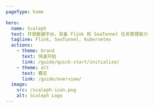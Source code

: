 ```yaml
---
pageType: home

hero:
  name: Scaleph
  text: 开放数据平台，具备 Flink 和 SeaTunnel 任务管理能力
  tagline: Flink, SeaTunnel, Kubernetes
  actions:
    - theme: brand
      text: 快速开始
      link: /guide/quick-start/initialize/
    - theme: alt
      text: 概览
      link: /guide/overview/
  image:
    src: /scaleph-icon.png
    alt: Scaleph Logo
---
```

